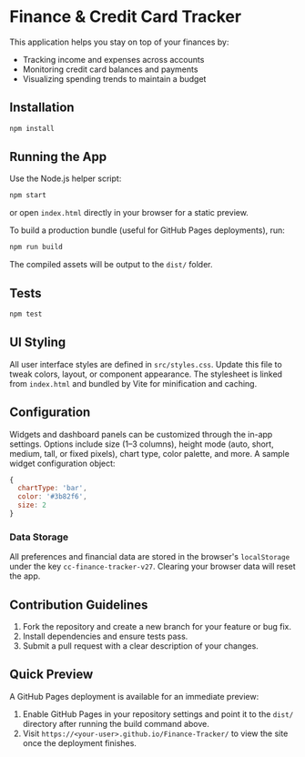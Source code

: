 # Finance & Credit Card Tracker

This application helps you stay on top of your finances by:

- Tracking income and expenses across accounts
- Monitoring credit card balances and payments
- Visualizing spending trends to maintain a budget

## Installation

```bash
npm install
```

## Running the App

Use the Node.js helper script:

```bash
npm start
```

or open `index.html` directly in your browser for a static preview.

To build a production bundle (useful for GitHub Pages deployments), run:

```bash
npm run build
```

The compiled assets will be output to the `dist/` folder.

## Tests

```bash
npm test
```

## UI Styling

All user interface styles are defined in `src/styles.css`. Update this file to tweak colors,
layout, or component appearance. The stylesheet is linked from `index.html` and bundled
by Vite for minification and caching.

## Configuration

Widgets and dashboard panels can be customized through the in-app settings.
Options include size (1–3 columns), height mode (auto, short, medium, tall, or fixed pixels),
chart type, color palette, and more. A sample widget configuration object:

```javascript
{
  chartType: 'bar',
  color: '#3b82f6',
  size: 2
}
```

### Data Storage

All preferences and financial data are stored in the browser's `localStorage`
under the key `cc-finance-tracker-v27`. Clearing your browser data will reset the app.

## Contribution Guidelines

1. Fork the repository and create a new branch for your feature or bug fix.
2. Install dependencies and ensure tests pass.
3. Submit a pull request with a clear description of your changes.

## Quick Preview

A GitHub Pages deployment is available for an immediate preview:

1. Enable GitHub Pages in your repository settings and point it to the `dist/` directory after running the build command above.
2. Visit `https://<your-user>.github.io/Finance-Tracker/` to view the site once the deployment finishes.
